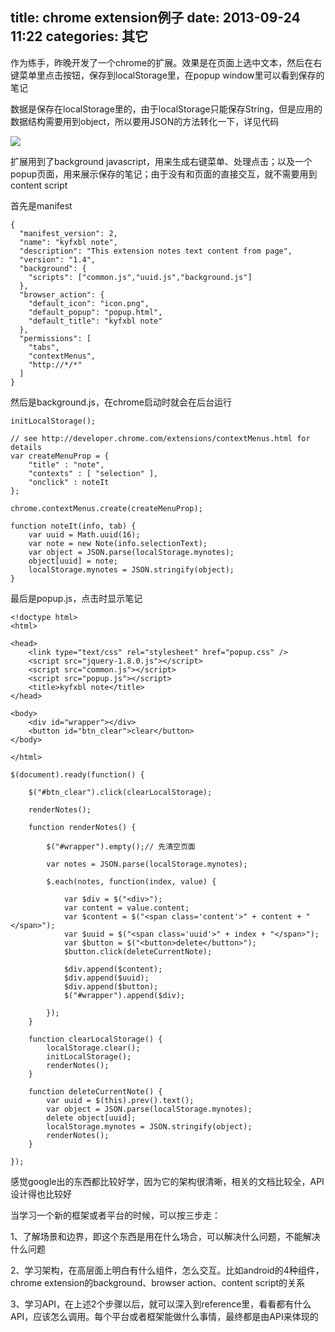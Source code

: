 title: chrome extension例子
date: 2013-09-24 11:22
categories: 其它 
---
作为练手，昨晚开发了一个chrome的扩展。效果是在页面上选中文本，然后在右键菜单里点击按钮，保存到localStorage里，在popup window里可以看到保存的笔记
<!--more-->

数据是保存在localStorage里的，由于localStorage只能保存String，但是应用的数据结构需要用到object，所以要用JSON的方法转化一下，详见代码 

![](http://dl.iteye.com/upload/attachment/0081/5085/2c9c8ec5-6292-3533-8187-07c0f634f05b.png)

扩展用到了background javascript，用来生成右键菜单、处理点击；以及一个popup页面，用来展示保存的笔记；由于没有和页面的直接交互，就不需要用到content script 

首先是manifest
```
{
  "manifest_version": 2,
  "name": "kyfxbl note",
  "description": "This extension notes text content from page",
  "version": "1.4",
  "background": {
    "scripts": ["common.js","uuid.js","background.js"]
  },
  "browser_action": {
    "default_icon": "icon.png",
    "default_popup": "popup.html",
    "default_title": "kyfxbl note"
  },
  "permissions": [
    "tabs",
    "contextMenus",
    "http://*/*"
  ]
}
```

然后是background.js，在chrome启动时就会在后台运行

```
initLocalStorage();

// see http://developer.chrome.com/extensions/contextMenus.html for details
var createMenuProp = {
	"title" : "note",
	"contexts" : [ "selection" ],
	"onclick" : noteIt
};

chrome.contextMenus.create(createMenuProp);

function noteIt(info, tab) {
	var uuid = Math.uuid(16);
	var note = new Note(info.selectionText);
	var object = JSON.parse(localStorage.mynotes);
	object[uuid] = note;
	localStorage.mynotes = JSON.stringify(object);
}
```

最后是popup.js，点击时显示笔记

```
<!doctype html>
<html>

<head>
    <link type="text/css" rel="stylesheet" href="popup.css" />
    <script src="jquery-1.8.0.js"></script>
    <script src="common.js"></script>
    <script src="popup.js"></script>
    <title>kyfxbl note</title>
</head>

<body>
	<div id="wrapper"></div>
	<button id="btn_clear">clear</button>
</body>

</html>
```

```
$(document).ready(function() {

	$("#btn_clear").click(clearLocalStorage);

	renderNotes();

	function renderNotes() {

		$("#wrapper").empty();// 先清空页面

		var notes = JSON.parse(localStorage.mynotes);

		$.each(notes, function(index, value) {

			var $div = $("<div>");
			var content = value.content;
			var $content = $("<span class='content'>" + content + "</span>");
			var $uuid = $("<span class='uuid'>" + index + "</span>");
			var $button = $("<button>delete</button>");
			$button.click(deleteCurrentNote);

			$div.append($content);
			$div.append($uuid);
			$div.append($button);
			$("#wrapper").append($div);

		});
	}

	function clearLocalStorage() {
		localStorage.clear();
		initLocalStorage();
		renderNotes();
	}

	function deleteCurrentNote() {
		var uuid = $(this).prev().text();
		var object = JSON.parse(localStorage.mynotes);
		delete object[uuid];
		localStorage.mynotes = JSON.stringify(object);
		renderNotes();
	}

});
```

感觉google出的东西都比较好学，因为它的架构很清晰，相关的文档比较全，API设计得也比较好 

当学习一个新的框架或者平台的时候，可以按三步走： 

1、了解场景和边界，即这个东西是用在什么场合，可以解决什么问题，不能解决什么问题 

2、学习架构，在高层面上明白有什么组件，怎么交互。比如android的4种组件，chrome extension的background、browser action、content script的关系 

3、学习API，在上述2个步骤以后，就可以深入到reference里，看看都有什么API，应该怎么调用。每个平台或者框架能做什么事情，最终都是由API来体现的
